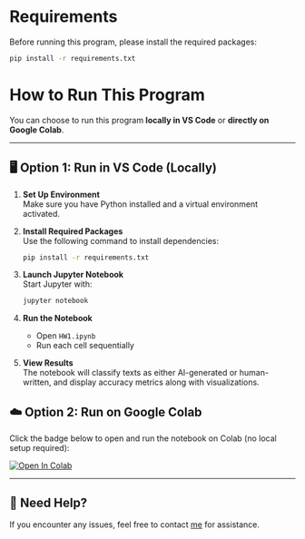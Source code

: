 # Requirements

Before running this program, please install the required packages:

```bash
pip install -r requirements.txt
```

# How to Run This Program

You can choose to run this program **locally in VS Code** or **directly on Google Colab**.

---

## 🖥️ Option 1: Run in VS Code (Locally)

1. **Set Up Environment**  
   Make sure you have Python installed and a virtual environment activated.

2. **Install Required Packages**  
   Use the following command to install dependencies:

   ```bash
   pip install -r requirements.txt
   ```

3. **Launch Jupyter Notebook**  
   Start Jupyter with:

   ```bash
   jupyter notebook
   ```

4. **Run the Notebook**  
   - Open `HW1.ipynb`
   - Run each cell sequentially

5. **View Results**  
   The notebook will classify texts as either AI-generated or human-written, and display accuracy metrics along with visualizations.

## ☁️ Option 2: Run on Google Colab

Click the badge below to open and run the notebook on Colab (no local setup required):

<a target="_blank" href="https://colab.research.google.com/github/kailee0422/RNN-Transformer/blob/main/HW1/Code/HW1.ipynb">
  <img src="https://colab.research.google.com/assets/colab-badge.svg" alt="Open In Colab"/>
</a>

---

## 💬 Need Help?

If you encounter any issues, feel free to contact [me](mailto:aa34239387@gmail.com) for assistance.

